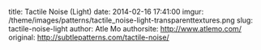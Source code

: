 title:  Tactile Noise (Light)
date:   2014-02-16 17:41:00
imgur: /theme/images/patterns/tactile_noise-light-transparenttextures.png
slug: tactile-noise-light
author: Atle Mo
authorsite: http://www.atlemo.com/
original: http://subtlepatterns.com/tactile-noise/
